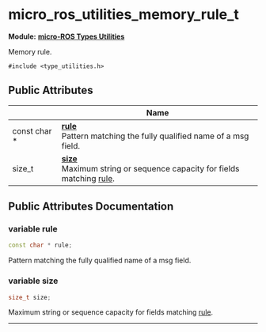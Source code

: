 # micro_ros_utilities_memory_rule_t

**Module:** **[micro-ROS Types Utilities](Modules/group__typeutils.md)**



Memory rule. 


`#include <type_utilities.h>`

## Public Attributes

|                | Name           |
| -------------- | -------------- |
| const char * | **[rule](Classes/structmicro__ros__utilities__memory__rule__t.md#variable-rule)** <br>Pattern matching the fully qualified name of a msg field.  |
| size_t | **[size](Classes/structmicro__ros__utilities__memory__rule__t.md#variable-size)** <br>Maximum string or sequence capacity for fields matching [rule](Classes/structmicro__ros__utilities__memory__rule__t.md#variable-rule).  |

## Public Attributes Documentation

### variable rule

```cpp
const char * rule;
```

Pattern matching the fully qualified name of a msg field. 

### variable size

```cpp
size_t size;
```

Maximum string or sequence capacity for fields matching [rule](Classes/structmicro__ros__utilities__memory__rule__t.md#variable-rule). 

-------------------------------